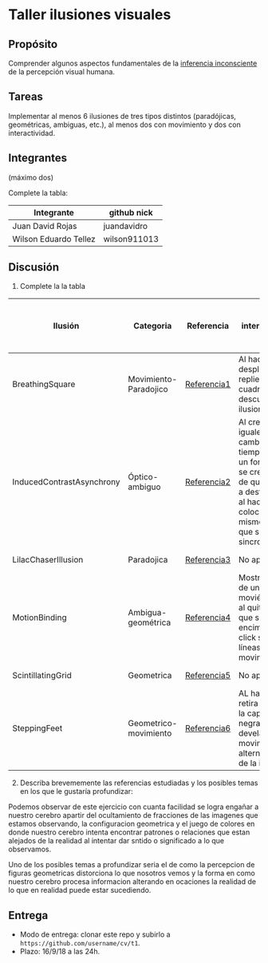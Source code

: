 # Taller ilusiones visuales

## Propósito

Comprender algunos aspectos fundamentales de la [inferencia inconsciente](https://github.com/VisualComputing/Cognitive) de la percepción visual humana.

## Tareas

Implementar al menos 6 ilusiones de tres tipos distintos (paradójicas, geométricas, ambiguas, etc.), al menos dos con movimiento y dos con interactividad.

## Integrantes
(máximo dos)

Complete la tabla:

| Integrante | github nick |
|------------|-------------|
|Juan David Rojas|juandavidro|
|Wilson Eduardo Tellez|wilson911013|

## Discusión

1. Complete la la tabla

| Ilusión | Categoria | Referencia | Tipo de interactividad (si aplica) | URL código base (si aplica) |
|---------|-----------|------------|------------------------------------|-----------------------------|
|BreathingSquare|Movimiento-Paradojico|[Referencia1](https://www.michaelbach.de/ot/mot-breathingSquare/index.html)|Al hacer click se despliegan o repliegan los cuadros descubriendo la ilusion| No aplica |
|InducedContrastAsynchrony|Óptico-ambiguo|[Referencia2](https://www.michaelbach.de/ot/lum-inducedContrastAsym/index.html)|Al crear 2 círculos iguales que cambian al mismo tiempo pero con un fondo diferente se crea la ilusión de que se mueven a destiempo, pero al hacer click y colocarlas sobre el mismo fondo se ve que se mueven sincronizadamente|No aplica|
|LilacChaserIllusion|Paradojica|[Referencia3](https://en.wikipedia.org/wiki/Lilac_chaser)|No aplca|No aplica|
|MotionBinding|Ambigua-geométrica|[Referencia4](https://www.michaelbach.de/ot/mot-motionBinding/index.html)|Mostrar la ilusión de un cuadro moviéndose pero al quitar las figuras que se encuentran encima haciendo click se ven solo líneas en movimiento|                             |
|ScintillatingGrid|Geometrica|[Referencia5](https://www.michaelbach.de/ot/lum-scGrid/index.html)|No aplica|No aplica|
|SteppingFeet|Geometrico-movimiento|[Referencia6](https://www.michaelbach.de/ot/mot-feetLin/index.html)|AL hacer click se retira o despliega la capa de lineas negras que develan el movimiento alterno o continuo de la ilusión |No aplica|

2. Describa brevememente las referencias estudiadas y los posibles temas en los que le gustaría profundizar:

Podemos observar de este ejercicio con cuanta facilidad se logra engañar a nuestro cerebro apartir del ocultamiento de fracciones de las imagenes que estamos observando, la configuracion geometrica y el juego de colores en donde nuestro cerebro intenta encontrar patrones o relaciones que estan alejados de la realidad al intentar dar sntido o significado a lo que observamos.

Uno de los posibles temas a profundizar seria el de como la percepcion de figuras geometricas distorciona lo que nosotros vemos y la forma en como nuestro cerebro procesa informacion alterando en ocaciones la realidad de lo que en realidad puede estar sucediendo.


## Entrega

* Modo de entrega: clonar este repo y subirlo a `https://github.com/username/cv/t1`.
* Plazo: 16/9/18 a las 24h.

